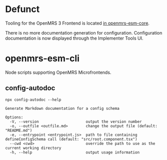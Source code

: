 # Defunct

Tooling for the OpenMRS 3 Frontend is located [in openmrs-esm-core](https://github.com/openmrs/openmrs-esm-core/tree/master/packages/tooling).

There is no more documentation generation for configuration. Configuration documentation is now displayed through the Implementer Tools UI.

# openmrs-esm-cli

Node scripts supporting OpenMRS Microfrontends.

## config-autodoc

```
npx config-autodoc --help

Generate Markdown documentation for a config schema

Options:
  -V, --version                     output the version number
  -o, --outfile <outfile.md>        change the output file (default: "README.md")
  -e, --entrypoint <entrypoint.js>  path to file containing defineConfigSchema call (default: "src/root.component.tsx")
  --cwd <cwd>                       override the path to use as the current working directory
  -h, --help                        output usage information
```
